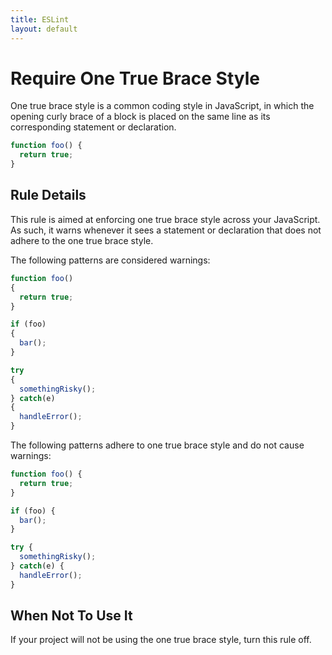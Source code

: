 ```yaml
---
title: ESLint
layout: default
---
```

# Require One True Brace Style

One true brace style is a common coding style in JavaScript, in which the opening curly brace of a block is placed on the same line as its corresponding statement or declaration.

```js
function foo() {
  return true;
}
```

## Rule Details

This rule is aimed at enforcing one true brace style across your JavaScript. As such, it warns whenever it sees a statement or declaration that does not adhere to the one true brace style.

The following patterns are considered warnings:

```js
function foo()
{
  return true;
}

if (foo)
{
  bar();
}

try
{
  somethingRisky();
} catch(e)
{
  handleError();
}
```

The following patterns adhere to one true brace style and do not cause warnings:

```js
function foo() {
  return true;
}

if (foo) {
  bar();
}

try {
  somethingRisky();
} catch(e) {
  handleError();
}
```

## When Not To Use It

If your project will not be using the one true brace style, turn this rule off.
